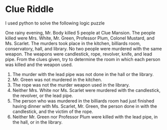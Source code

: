 # Clue Riddle

I used python to solve the following logic puzzle

One rainy evening, Mr. Body killed 5 people at Clue Mansion. The people killed were Mrs. White, Mr. Green, Professor Plum, Colonel Mustard, and Ms. Scarlet. The murders took place in the kitchen, billiards room, conservatory, hall, and library. No two people were murdered with the same weapon. The weapons were candlestick, rope, revolver, knife, and lead pipe. From the clues given, try to determine the room in which each person was killed and the weapon used.

1. The murder with the lead pipe was not done in the hall or the library.
2. Mr. Green was not murdered in the kitchen.
3. The rope was not the murder weapon used in the library.
4. Neither Mrs. White nor Ms. Scarlet were murdered with the candlestick, the revolver, or the lead pipe.
5. The person who was murdered in the billiards room had just finished having dinner with Ms. Scarlet, Mr. Green, the person done in with the candlestick, and the victim of the rope.
6. Neither Mr. Green nor Professor Plum were killed with the lead pipe, in the hall, or in the library.
